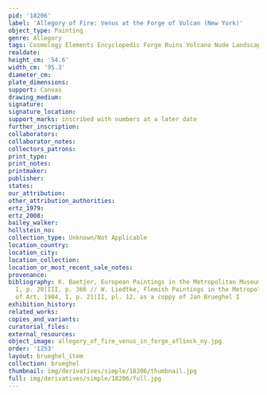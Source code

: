 ```yaml
---
pid: '18206'
label: 'Allegory of Fire: Venus at the Forge of Vulcan (New York)'
object_type: Painting
genre: Allegory
tags: Cosmology Elements Encyclopedic Forge Ruins Volcano Nude Landscape Armor
realdate: 
height_cm: '54.6'
width_cm: '95.3'
diameter_cm: 
plate_dimensions: 
support: Canvas
drawing_medium: 
signature: 
signature_location: 
support_marks: inscribed with numbers at a later date
further_inscription: 
collaborators: 
collaborator_notes: 
collectors_patrons: 
print_type: 
print_notes: 
printmaker: 
publisher: 
states: 
our_attribution: 
other_attribution_authorities: 
ertz_1979: 
ertz_2008: 
bailey_walker: 
hollstein_no: 
collection_type: Unknown/Not Applicable
location_country: 
location_city: 
location_collection: 
location_or_most_recent_sale_notes: 
provenance: 
bibliography: K. Baetjer, European Paintings in the Metropolitan Museum of Art, 1980,
  I, p. 20|III, p. 366 // W. Liedtke, Flemish Paintings in the Metropolitan Museum
  of Art, 1984, I, p. 21|II, pl. 12, as a coppy of Jan Brueghel I
exhibition_history: 
related_works: 
copies_and_variants: 
curatorial_files: 
external_resources: 
object_image: allegory_of_fire_venus_in_forge_aflinck_ny.jpg
order: '1253'
layout: brueghel_item
collection: brueghel
thumbnail: img/derivatives/simple/18206/thumbnail.jpg
full: img/derivatives/simple/18206/full.jpg
---
```

